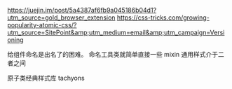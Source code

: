 https://juejin.im/post/5a4387af6fb9a045186b04d1?utm_source=gold_browser_extension
https://css-tricks.com/growing-popularity-atomic-css/?utm_source=SitePoint&amp;utm_medium=email&amp;utm_campaign=Versioning


给组件命名是出名了的困难。
命名工具类就简单直接一些
mixin 通用样式介于二者之间


原子类经典样式库
tachyons


